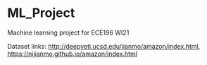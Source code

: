 # ML_Project
Machine learning project for ECE196 WI21


Dataset links: http://deepyeti.ucsd.edu/jianmo/amazon/index.html, https://nijianmo.github.io/amazon/index.html
